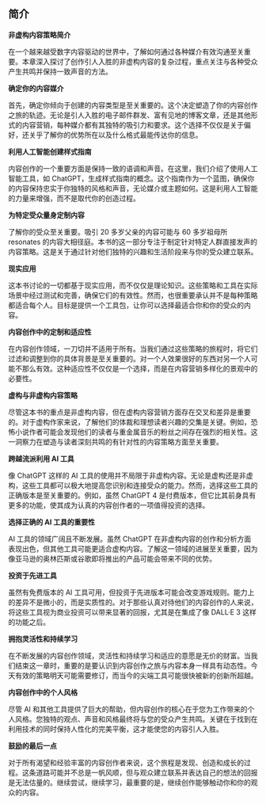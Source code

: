 ## 简介

**非虚构内容策略简介**

在一个越来越受数字内容驱动的世界中，了解如何通过各种媒介有效沟通至关重要。本章深入探讨了创作引人入胜的非虚构内容的复杂过程，重点关注与各种受众产生共鸣并保持一致声音的方法。

**确定你的内容媒介**

首先，确定你倾向于创建的内容类型是至关重要的。这个决定塑造了你的内容创作之旅的轨迹。无论是引人入胜的电子邮件群发、富有见地的博客文章，还是其他形式的内容营销，每种媒介都有其独特的吸引力和要求。这个选择不仅仅是关于偏好，还关乎了解你的优势所在以及什么格式最能传达你的信息。

**利用人工智能创建样式指南**

内容创作的一个重要方面是保持一致的语调和声音。在这里，我们介绍了使用人工智能工具，如 ChatGPT，生成样式指南的概念。这个指南作为一个蓝图，确保你的内容保持忠实于你独特的风格和声音，无论媒介或主题如何。这是利用人工智能的力量来增强，而不是取代你的创造过程。

**为特定受众量身定制内容**

了解你的受众至关重要。吸引 20 多岁父亲的内容可能与 60 多岁祖母所 resonates 的内容大相径庭。本书的这一部分专注于制定针对特定人群直接发声的内容策略。这是关于通过针对他们独特的兴趣和生活阶段来与你的受众建立联系。

**现实应用**

这本书讨论的一切都基于现实应用，而不仅仅是理论知识。这些策略和工具在实际场景中经过测试和完善，确保它们的有效性。然而，也很重要承认并不是每种策略都适合每个人。目标是提供一个工具包，让你可以选择最适合你和你的受众的内容。

**内容创作中的定制和适应性**

在内容创作领域，一刀切并不适用于所有。当我们通过这些策略的旅程时，将它们过滤和调整到你的具体背景是至关重要的。对一个人效果很好的东西对另一个人可能不那么有效。这种适应性不仅仅是一个选择，而是在内容营销多样化的景观中的必要性。

**虚构与非虚构内容策略**

尽管这本书的重点是非虚构内容，但在虚构内容营销方面存在交叉和差异是重要的。对于虚构作家来说，了解他们的体裁和理想读者兴趣的交集是关键。例如，恐怖小说作者可能会发现他们的读者与重金属音乐的粉丝之间存在强烈的相关性。这一洞察力在塑造与读者深刻共鸣的有针对性的内容策略方面至关重要。

**跨越流派利用 AI 工具**

像 ChatGPT 这样的 AI 工具的使用并不局限于非虚构内容。无论是虚构还是非虚构，这些工具都可以极大地提高您识别和连接受众的能力。然而，选择这些工具的正确版本是至关重要的。例如，虽然 ChatGPT 4 是付费版本，但它比其前身具有更多的功能，使其成为认真的内容创作者的一项值得投资的选择。

**选择正确的 AI 工具的重要性**

AI 工具的领域广阔且不断发展。虽然 ChatGPT 在非虚构内容的创作和分析方面表现出色，但其他工具可能更适合虚构内容。了解这一领域的进展至关重要，因为像亚马逊的奥林匹斯或谷歌即将推出的产品可能会带来不同的优势。

**投资于先进工具**

虽然有免费版本的 AI 工具可用，但投资于先进版本可能会改变游戏规则。能力上的差异不是微小的，而是实质性的。对于那些认真对待他们的内容创作的人来说，将这些工具视为商业投资可以带来显著的回报，尤其是在集成了像 DALL·E 3 这样的功能之后。

**拥抱灵活性和持续学习**

在不断发展的内容创作领域，灵活性和持续学习和适应的意愿是无价的财富。当我们结束这一章时，重要的是要认识到内容创作之旅与内容本身一样具有动态性。今天有效的策略明天可能需要修订，而当今的尖端工具可能很快被新的创新所超越。

**内容创作中的个人风格**

尽管 AI 和其他工具提供了巨大的帮助，但内容创作的核心在于您为工作带来的个人风格。您独特的观点、声音和风格最终将与您的受众产生共鸣。关键在于找到在利用技术的同时保持人性化的完美平衡，这才能使您的内容引人入胜。

**鼓励的最后一点**

对于所有渴望和经验丰富的内容创作者来说，这个旅程是发现、创造和成长的过程。这条道路可能并不总是一帆风顺，但与观众建立联系并表达自己的想法的回报是无法估量的。继续尝试，继续学习，最重要的是，继续创作能够触动你和你的观众的内容。
